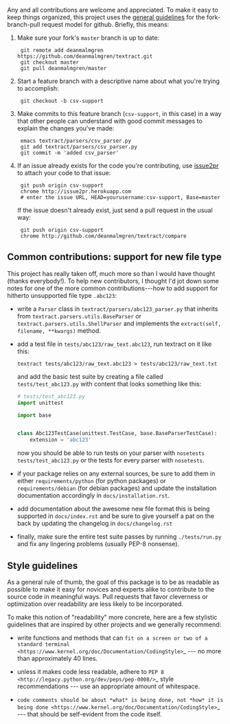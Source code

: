 Any and all contributions are welcome and appreciated. To make it easy
to keep things organized, this project uses the
[general guidelines](https://guides.github.com/introduction/flow/)
for the fork-branch-pull request model for github. Briefly, this means:

1. Make sure your fork's `master` branch is up to date:

    	git remote add deanmalmgren https://github.com/deanmalmgren/textract.git
        git checkout master
        git pull deanmalmgren/master

2. Start a feature branch with a descriptive name about what you're
   trying to accomplish:

        git checkout -b csv-support

3. Make commits to this feature branch (`csv-support`, in this case)
   in a way that other people can understand with good commit messages
   to explain the changes you've made:

        emacs textract/parsers/csv_parser.py
	    git add textract/parsers/csv_parser.py
	    git commit -m 'added csv_parser'

4. If an issue already exists for the code you're contributing, use
   [issue2pr](http://issue2pr.herokuapp.com/) to attach your code to
   that issue:

        git push origin csv-support
		chrome http://issue2pr.herokuapp.com
		# enter the issue URL, HEAD=yourusername:csv-support, Base=master

   If the issue doesn't already exist, just send a pull
   request in the usual way:

        git push origin csv-support
		chrome http://github.com/deanmalmgren/textract/compare


Common contributions: support for new file type
-----------------------------------------------

This project has really taken off, much more so than I would have
thought (thanks everybody!). To help new contributors, I thought I'd
jot down some notes for one of the more common contributions---how to
add support for hitherto unsupported file type `.abc123`:

* write a `Parser` class in `textract/parsers/abc123_parser.py` that
  inherits from `textract.parsers.utils.BaseParser` or
  `textract.parsers.utils.ShellParser` and implements the
  `extract(self, filename, **kwargs)` method.

* add a test file in `tests/abc123/raw_text.abc123`, run textract on
  it like this:

  ```shell
  textract tests/abc123/raw_text.abc123 > tests/abc123/raw_text.txt
  ```

  and add the basic test suite by creating
  a file called `tests/test_abc123.py` with content that looks
  something like this:

  ```python
  # tests/test_abc123.py
  import unittest

  import base


  class Abc123TestCase(unittest.TestCase, base.BaseParserTestCase):
      extension = 'abc123'
  ```

  now you should be able to run tests on your parser with `nosetests
  tests/test_abc123.py` or the tests for every parser with `nosetests`.

* if your package relies on any external sources, be sure to add them
  in either `requirements/python` (for python packages) or
  `requirements/debian` (for debian packages) and update the
  installation documentation accordingly in `docs/installation.rst`.

* add documentation about the awesome new file format this is being
  supported in `docs/index.rst` and be sure to give yourself a pat on
  the back by updating the changelog in `docs/changelog.rst`

* finally, make sure the entire test suite passes by running
  `./tests/run.py` and fix any lingering problems (usually PEP-8
  nonsense).


Style guidelines
----------------

As a general rule of thumb, the goal of this package is to be as
readable as possible to make it easy for novices and experts alike to
contribute to the source code in meaningful ways. Pull requests that
favor cleverness or optimization over readability are less likely to be
incorporated.

To make this notion of "readability" more concrete, here are a few
stylistic guidelines that are inspired by other projects and we
generally recommend:

-  write functions and methods that can `fit on a screen or two of a
   standard
   terminal <https://www.kernel.org/doc/Documentation/CodingStyle>`_
   --- no more than approximately 40 lines.

-  unless it makes code less readable, adhere to `PEP
   8 <http://legacy.python.org/dev/peps/pep-0008/>`_ style
   recommendations --- use an appropriate amount of whitespace.

-  `code comments should be about *what* is being done, not *how* it is
   being done <https://www.kernel.org/doc/Documentation/CodingStyle>`_
   --- that should be self-evident from the code itself.
